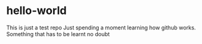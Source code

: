 # hello-world
This is just a test repo
Just spending a moment learning how github works. Something that has to be learnt no doubt
